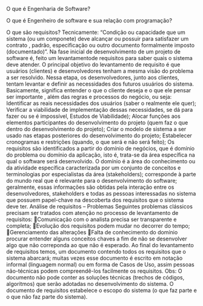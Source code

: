 O que é Engenharia de Software?

O que é Engenheiro de software e sua relação com programação?

O que são requisitos?
Tecnicamente:
“Condição ou capacidade que um sistema (ou um componete) deve alcançar ou possuir para satisfazer um contrato , padrão, especificação ou outro documento formalmente imposto (documentado)”.
Na fase inicial de desenvolvimento de um projeto de software é, feito um levantamentode requisitos para saber quais o sistema deve atender. O principal objetivo do levantamento de requisito é que usuários (clientes) e desenvolvedores tenham a mesma visão do problema a ser resolvido. Nessa etapa, os desenvolvedores, junto aos clientes, tentam levantar e definir as necessidades dos futuros usuários do sistema. Basicamente, significa entender o que o cliente deseja e o que ele pensar ser importante , além das regras e processos do negócio, ou seja:
Identificar as reais necessidades dos usuários (saber o realmente ele quer);
Verificar a viabilidade  de implementação dessas necessidades, se dá para fazer ou se é impossível, Estudos de Viabilidade);
Alocar funções aos elementos  participantes do desenvolvimento do projeto (quem faz o que dentro do desenvolvimento do projeto);
Criar o modelo de sistema a ser usado nas etapas posteriores  do desenvolvimento do projeto;
Estabelecer cronogramas e restrições (quando, o que será e não será feito);
Os requisitos são identificados a partir do domínio de negócios, que é domínio do problema ou domínio da aplicação, isto é, trata-se da área específica na qual o software será  desenvolvido. O domínio é a área do conhecimento ou da atividade  específica caracterizada por um conjunto de conceitos e terminologias  por especialistas da área (stakeholders); corresponde à parte do mundo real  que é relevante para o desenvolvimento do software; geralmente, essas informações são obtidas pela interação entre os desenvolvedores, stakeholders e todas as pessoas interessadas no sistema que possuem papel-chave na descoberta dos requisitos que o sistema deve ter.
Análise de requisitos – Problemas
Seguintes problemas clássicos  precisam ser tratados com atenção no processo de levantamento de requisitos:
Comunicação com o analista precisa ser transparente e completa;
Evolução dos requisitos podem mudar no decorrer do tempo;
Gerenciamento das alterações
Falta de conhecimento do domínio procurar entender alguns conceitos chaves a fim de não se desenvolver algo que não correponda ao que não é esperado.
Ao final do levantamento de requisitos temos, um documento contendo todos os requisitos que o sistema abarcará; muitas vezes esse documento é escrito em notação informal (linguagem normal) ou em forma de Casos de Uso, assim pessoas não-técnicas podem compreendê-los facilmente os requisitos.
Obs: O documento não pode conter as soluções técnicas (trechos de códigos, algoritmos) que serão adotadas no desenvolvimento do sistema.
O documento de requisitos estabelece o escopo do sistema (o que faz parte e o que não faz parte do sistema).



